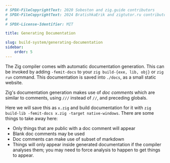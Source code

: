 ```yaml
---
# SPDX-FileCopyrightText: 2020 Sobeston and zig.guide contributors
# SPDX-FileCopyrightText: 2024 BratishkaErik and zigtutor.ru contributors
#
# SPDX-License-Identifier: MIT

title: Generating Documentation

slug: build-system/generating-documentation
sidebar:
    order: 5
---
```


The Zig compiler comes with automatic documentation generation. This can be
invoked by adding `-femit-docs` to your `zig build-{exe, lib, obj}` or `zig run`
command. This documentation is saved into `./docs`, as a small static website.

Zig's documentation generation makes use of _doc comments_ which are similar to
comments, using `///` instead of `//`, and preceding globals.

Here we will save this as `x.zig` and build documentation for it with
`zig build-lib -femit-docs x.zig -target native-windows`. There are some things
to take away here:

- Only things that are public with a doc comment will appear
- Blank doc comments may be used
- Doc comments can make use of subset of markdown
- Things will only appear inside generated documentation if the compiler
  analyses them; you may need to force analysis to happen to get things to
  appear.

